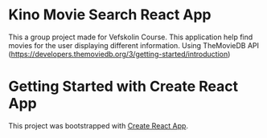 # Kino Movie Search React App

This a group project made for Vefskolin Course.
This application help find movies for the user displaying different information.
Using TheMovieDB API  
(https://developers.themoviedb.org/3/getting-started/introduction)

# Getting Started with Create React App

This project was bootstrapped with [Create React App](https://github.com/facebook/create-react-app).
